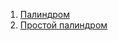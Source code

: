 1. [Палиндром](https://github.com/brechka-dm/lablibrary/tree/master/palindrom)
2. [Простой палиндром](https://github.com/brechka-dm/lablibrary/tree/master/prime_palindrom)
